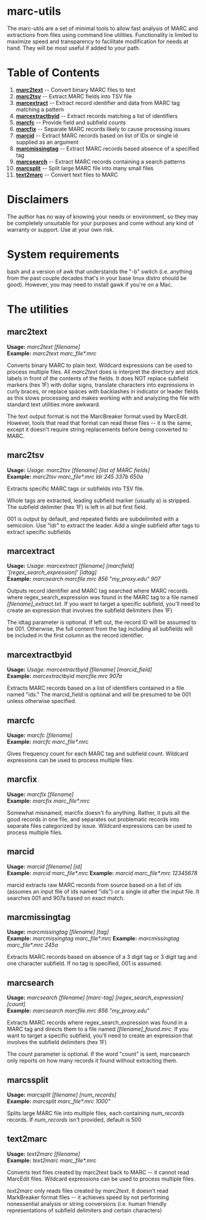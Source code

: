 # marc-utils
The marc-utils are a set of minimal tools to allow fast analysis of MARC and extractions from files using command line utilities. Functionality is limited to maximize speed and transparency to facilitate modification for needs at hand. They will be most useful if added to your path.

# Table of Contents
1. [**marc2text**](#marc2text) -- Convert binary MARC files to text
2. [**marc2tsv**](#marc2tsv) -- Extract MARC fields into TSV file 
3. [**marcextract**](#marcextract) -- Extract record identifier and data from MARC tag matching a pattern 
3. [**marcextractbyid**](#marcextractbyid) -- Extract records matching a list of identifiers
4. [**marcfc**](#marcfc) -- Provide field and subfield counts
5. [**marcfix**](#marcfix) -- Separate MARC records likely to cause processing issues
6. [**marcid**](#marcid) -- Extract MARC records based on list of IDs or single id supplied as an argument
6. [**marcmissingtag**](#marcmissingtag) -- Extract MARC records based absence of a specified tag
7. [**marcsearch**](#marcsearch) -- Extract MARC records containing a search patterns
8. [**marcsplit**](#marcsplit) -- Split large MARC file into many small files
9. [**text2marc**](#text2marc) -- Convert text files to MARC

# Disclaimers

The author has no way of knowing your needs or environment, so they may be completely unsuitable for your purposes and come without any kind of warranty or support. Use at your own risk. 

# System requirements
bash and a version of awk that understands the "-b" switch (i.e. anything from the past couple decades that's in your base linux distro should be good). However, you may need to install gawk if you're on a Mac.

# The utilities

## marc2text
**Usage:** *marc2text [filename]*  
**Example:** *marc2text marc_file\*.mrc*

Converts binary MARC to plain text. Wildcard expressions can be used to process multiple files. All *marc2text* does is interpret the directory and stick labels in front of the contents of the fields. It does NOT replace subfield markers (hex 1F) with dollar signs, translate characters into expressions in curly braces, or replace spaces with backlashes in indicator or leader fields as this slows processing and makes working with and analyzing the file with standard text utilities more awkward.

The text output format is not the MarcBreaker format used by MarcEdit. However, tools that read that format can read these files -- it is the same, except it doesn't require string replacements before being converted to MARC.

## marc2tsv
**Usage:** *Usage: marc2tsv [filename] [list of MARC fields]*  
**Example:** *marc2tsv marc_file\*.mrc ldr 245 337b 650a*

Extracts specific MARC tags or subfields into TSV file.

Whole tags are extracted, leading subfield marker (usually a) is stripped. The subfield delimiter (hex 1F) is left in all but first field.

001 is output by default, and repeated fields are subdelimited with a semicolon. Use "ldr" to extract the leader. Add a single subfield after tags to extract specific subfields

## marcextract
**Usage:** *Usage: marcextract [filename] [marcfield] '[regex_search_expression]' [idtag]*  
**Example:** *marcsearch marcfile.mrc 856 "my_proxy.edu" 907*

Outputs record identifier and MARC tag searched where MARC records where regex_search_expression was found in the MARC tag to a file named *[filename]_extract.txt*. If you want to target a specific subfield, you'll need to create an expression that involves the subfield delimiters (hex 1F)

The idtag parameter is optional. If left out, the record ID will be assumed to be 001. Otherwise, the full content from the tag including all subfields will be included in the first column as the record identifier.

## marcextractbyid
**Usage:** *Usage: marcextractbyid [filename] [marcid_field]*  
**Example:** *marcextractbyid marcfile.mrc 907a*

Extracts MARC records based on a list of identifiers contained in a file named "ids." The marcid_field is optional and will be presumed to be 001 unless otherwise specified.

## marcfc
**Usage:** *marcfc [filename]*  
**Example:** *marcfc marc_file\*.mrc*

Gives frequency count for each MARC tag and subfield count. Wildcard expressions can be used to process multiple files.

## marcfix
**Usage:** *marcfix [filename]*  
**Example:** *marcfix marc_file\*.mrc*

Somewhat misnamed, marcfix doesn't fix anything. Rather, it puts all the good records in one file, and separates out problematic records into separate files categorized by issue. Wildcard expressions can be used to process multiple files.

## marcid 
**Usage:** *marcid [filename] [id]*  
**Example:** *marcid marc_file\*.mrc*
**Example:** *marcid marc_file\*.mrc 12345678*

marcid extracts raw MARC records from source based on a list of ids (assumes an input file of ids named "ids") or a single id after the input file. It searches 001 and 907a based on exact match. 

## marcmissingtag
**Usage:** *marcmissingtag [filename] [tag]*  
**Example:** *marcmissingtag marc_file\*.mrc* 
**Example:** *marcmissingtag marc_file\*.mrc 245a*

Extracts MARC records based on absence of a 3 digit tag or 3 digit tag and one character subfield. If no tag is specified, 001 is assumed. 

## marcsearch
**Usage:** *marcsearch [filename] [marc-tag] [regex_search_expression] [count]*  
**Example:** *marcsearch marcfile.mrc 856 "my_proxy.edu"*

Extracts MARC records where regex_search_expression was found in a MARC tag and directs them to a file named *[filename]_found.mrc*. If you want to target a specific subfield, you'll need to create an expression that involves the subfield delimiters (hex 1F)

The count parameter is optional. If the word "count" is sent, marcsearch only reports on how many records it found without extracting them.

## marcssplit
**Usage:** *marcsplit [filename] [num_records]*  
**Example:** *marcsplit marc_file\*.mrc 1000"*

Splits large MARC file into multiple files, each containing *num_records* records. If *num_records* isn't provided, default is 500

## text2marc
**Usage:** *text2marc [filename]*  
**Example:** *text2marc marc_file\*.mrc*

Converts text files created by marc2text back to MARC -- it cannot read MarcEdit files. Wildcard expressions can be used to process multiple files. 

*text2marc* only reads files created by *marc2text*. It doesn't read MarkBreaker format files -- it achieves speed by not performing nonessential analysis or string conversions (i.e. human friendly representations of subfield delimiters and certain characters) 


